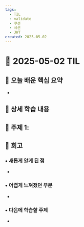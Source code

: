 ```yaml
---
tags:
  - TIL
  - validate
  - 쿠션
  - 세션
  - JWT
created: 2025-05-02
---
```


# 📘 2025-05-02 TIL

## 📌 오늘 배운 핵심 요약
-  

## 🧠 상세 학습 내용

## 📍 주제 1: 




## **💭 회고**

### • 새롭게 알게 된 점
- 

### • 어렵게 느껴졌던 부분
- 

### • 다음에 학습할 주제
- 